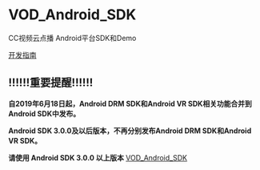 # VOD_Android_SDK

CC视频云点播 Android平台SDK和Demo

[开发指南](https://github.com/CCVideo/VOD_Android_SDK/wiki)

## !!!!!!重要提醒!!!!!!

**自2019年6月18日起，Android DRM SDK和Android VR SDK相关功能合并到Android SDK中发布。**

**Android SDK 3.0.0及以后版本，不再分别发布Android DRM SDK和Android VR SDK。**

**请使用 Android SDK 3.0.0 以上版本** [VOD_Android_SDK](https://github.com/CCVideo/VOD_Android_SDK/releases)
